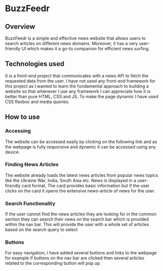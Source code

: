 # BuzzFeedr

## Overview
BuzzFeedr is a simple and effective news website that allows users to search articles on different news domains. Moreover, it has a very user-friendly UI which makes it a go-to companion for efficient news surfing.

## Technologies used
It is a front-end project that communicates with a news API to fetch the requested data from the user. I have not used any front-end framework for this project as I wanted to learn the fundamental approach to building a website so that whenever I use any framework I can appreciate how it is better than pure HTML, CSS and JS. To make the page dynamic I have used CSS flexbox and media queries.

## How to use

### Accessing
The website can be accessed easily by clicking on the following link and as the webpage is fully responsive and dynamic it can be accessed using any device.

### Finding News Articles
The website already loads the latest news articles from popular news topics like the Ukraine War, India, South Asia etc. 
News is displayed in a user-friendly card format, The card provides basic information but if the user clicks on the card it opens the extensive news-article of news for the user.

### Search Functionality
If the user cannot find the news articles they are looking for in the common section they can search their news on the search bar which is provided within the nav bar. This will provide the user with a whole set of articles based on the search query to select

### Buttons
For easy navigation, I have added several buttons and links to the webpage for example if buttons on the nav bar are clicked then several articles related to the corresponding button will pop up.
